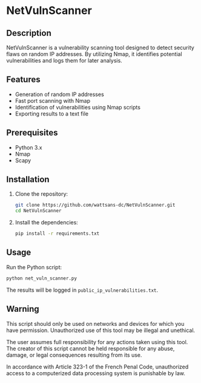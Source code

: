 # NetVulnScanner

## Description
NetVulnScanner is a vulnerability scanning tool designed to detect security flaws on random IP addresses. By utilizing Nmap, it identifies potential vulnerabilities and logs them for later analysis.

## Features
- Generation of random IP addresses
- Fast port scanning with Nmap
- Identification of vulnerabilities using Nmap scripts
- Exporting results to a text file

## Prerequisites
- Python 3.x
- Nmap
- Scapy

## Installation
1. Clone the repository:
   ```bash
   git clone https://github.com/wattsans-dc/NetVulnScanner.git
   cd NetVulnScanner
   ```

2. Install the dependencies:
   ```bash
   pip install -r requirements.txt
   ```

## Usage
Run the Python script:
```bash
python net_vuln_scanner.py
```

The results will be logged in `public_ip_vulnerabilities.txt`.

## Warning
This script should only be used on networks and devices for which you have permission. Unauthorized use of this tool may be illegal and unethical.

The user assumes full responsibility for any actions taken using this tool. The creator of this script cannot be held responsible for any abuse, damage, or legal consequences resulting from its use.

In accordance with Article 323-1 of the French Penal Code, unauthorized access to a computerized data processing system is punishable by law.
